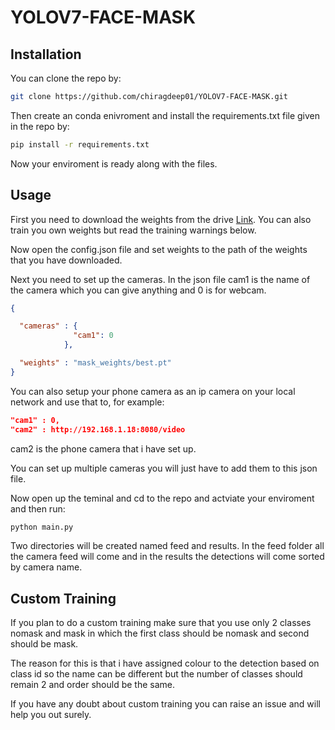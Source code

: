 
# YOLOV7-FACE-MASK




## Installation

You can clone the repo by:

```bash
git clone https://github.com/chiragdeep01/YOLOV7-FACE-MASK.git
```
Then create an conda enivroment and install the requirements.txt file given in the repo by:
```cmd
pip install -r requirements.txt
```
Now your enviroment is ready along with the files.
    
## Usage

First you need to download the weights from the drive [Link](https://drive.google.com/file/d/1voiuoNuaSCfpxp7NYbXnCsZgP05qsQGd/view?usp=sharing).
You can also train you own weights but read the training warnings below.

Now open the config.json file and set weights to the path of the weights that you have downloaded.

Next you need to set up the cameras. In the json file cam1 is the name of the camera which you can give anything and 0 is for webcam.

```json
{

  "cameras" : {
              "cam1": 0
            },

  "weights" : "mask_weights/best.pt"
}

```
You can also setup your phone camera as an ip camera on your local network and use that to, for example:
```json
"cam1" : 0,
"cam2" : http://192.168.1.18:8080/video

```
cam2 is the phone camera that i have set up.

You can set up multiple cameras you will just have to add them to this json file.

Now open up the teminal and cd to the repo and actviate your enviroment and then run:
```cmd
python main.py
```
Two directories will be created named feed and results. In the feed folder all the camera feed will come and in the results the detections will come sorted by camera name.


## Custom Training
If you plan to do a custom training make sure that you use only 2 classes nomask and mask in which the first class should be nomask and second should be mask.

The reason for this is that i have assigned colour to the detection based on class id so the name can be different but the number of classes should remain 2 and order should be the same.

If you have any doubt about custom training you can raise an issue and will help you out surely.
